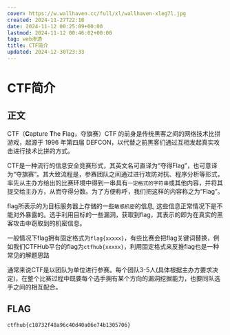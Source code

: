 ```yaml
---
cover: https://w.wallhaven.cc/full/xl/wallhaven-xleg7l.jpg
created: 2024-11-27T22:18
date: 2024-11-12 00:25:09+00:00
lastmod: 2024-11-12 00:46:02+00:00
tag: web渗透
title: CTF简介
updated: 2024-12-30T23:33
---
```


# CTF简介

## 正文

CTF（**C**apture **T**he **F**lag，夺旗赛）CTF 的前身是传统黑客之间的网络技术比拼游戏，起源于 1996 年第四届 DEFCON，以代替之前黑客们通过互相发起真实攻击进行技术比拼的方式。

CTF是一种流行的信息安全竞赛形式，其英文名可直译为“夺得Flag”，也可意译为“夺旗赛”。其大致流程是，参赛团队之间通过进行攻防对抗、程序分析等形式，率先从主办方给出的比赛环境中得到一串具有`一定格式的字符串`​或其他内容，并将其提交给主办方，从而夺得分数。为了方便称呼，我们把这样的内容称之为“Flag”。

flag所表示的为目标服务器上存储的一些`敏感机密`​的信息, 这些信息正常情况下是不能对外暴露的。选手利用目标的一些漏洞，获取到flag，其表示的即为在真实的黑客攻击中窃取到的机密信息。

一般情况下flag拥有固定格式为`flag{xxxxx}`​，有些比赛会把flag关键词替换，例如我们CTFHub平台的flag为`ctfhub{xxxxx}`​，利用固定格式来反推flag也是一种常见的解题思路

通常来说CTF是以团队为单位进行参赛。每个团队3-5人(具体根据主办方要求决定)，在整个比赛过程中既要每个选手拥有某个方向的漏洞挖掘能力，也要同队选手之间的相互配合。

## FLAG

```text
ctfhub{c18732f48a96c40d40a06e74b1305706}
```

‍
